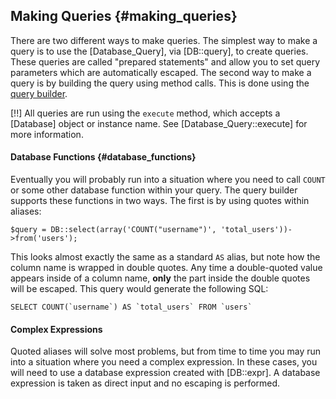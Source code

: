 ## Making Queries {#making_queries}

There are two different ways to make queries. The simplest way to make a query is to use the [Database_Query], via [DB::query], to create queries. These queries are called "prepared statements" and allow you to set query parameters which are automatically escaped. The second way to make a query is by building the query using method calls. This is done using the [query builder](#query_building).

[!!] All queries are run using the `execute` method, which accepts a [Database] object or instance name. See [Database_Query::execute] for more information.

#### Database Functions {#database_functions}

Eventually you will probably run into a situation where you need to call `COUNT` or some other database function within your query. The query builder supports these functions in two ways. The first is by using quotes within aliases:

    $query = DB::select(array('COUNT("username")', 'total_users'))->from('users');

This looks almost exactly the same as a standard `AS` alias, but note how the column name is wrapped in double quotes. Any time a double-quoted value appears inside of a column name, **only** the part inside the double quotes will be escaped. This query would generate the following SQL:

    SELECT COUNT(`username`) AS `total_users` FROM `users`

#### Complex Expressions

Quoted aliases will solve most problems, but from time to time you may run into a situation where you need a complex expression. In these cases, you will need to use a database expression created with [DB::expr].  A database expression is taken as direct input and no escaping is performed.